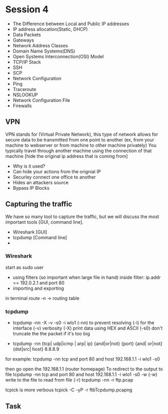 # Session 4

- The Difference between Local and Public IP addresses
- IP address allocation(Static, DHCP)
- Data Packets
- Gateways
- Network Address Classes
- Domain Name Systems(DNS)
- Open Systems Interconnection(OSI) Model
- TCP/IP Stack
- SSH
- SCP
- Network Configuration
- Ping
- Traceroute
- NSLOOKUP
- Network Configuration File
- Firewalls

## VPN

VPN stands for (Virtual Private Network), this type of network allows for secure data to be transmitted from one point to another (ex, from your machine to webserver or from machine to other machine privately)
You typically travel through another machine using the connection of that machine [hide the original ip address that is coming from]

- Why is it used?
- Can hide your actions from the orignial IP
- Securley connect one office to another
- Hides an attackers source
- Bypass IP Blocks

## Capturing the traffic

We have so many tool to capture the traffic, but we will discuss the most important tools [GUI, command line].

- Wireshark [GUI]
- tcpdump [Command line]
-

### Wireshark

start as sudo user

- using filters (so important when large file in hand)
  inside filter: ip.addr == 192.0.2.1 and port 80
- importing and exporting

in terminal
route -n -> routing table

### tcpdump

- tcpdump -nn -X -v -s0 -i wlo1
  (-nn) to prevent resolving
  (-i) for the interface
  (-v) verbosity
  (-X) print data using HEX and ASCII
  (-s0) don't truncate the the packet if it's too big

- tcpdump -nn {tcp| udp|icmp | arp| ip} {and|or|not} {port} {and| or|not} {dst|src| host} 8.8.8.9

for example:
tcpdump -nn tcp and port 80 and host 192.168.1.1 -i wlo1 -s0

then go open the 192.168.1.1 (router homepage)
To redirect to the output to file
tcpdump -nn tcp and port 80 and host 192.168.1.1 -i wlo1 -s0 -w
(-w) write to the file
to read from file (-r)
tcpdump -nn -r ftp.pcap

tcpick is more verbous
tcpick -C -yP -r ftbTcpdump.pcapng

## Task

